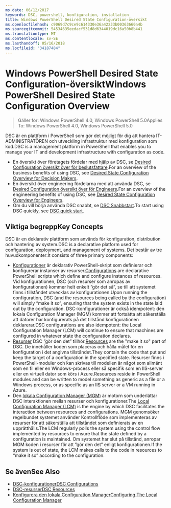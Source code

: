 ```yaml
---
ms.date: 06/12/2017
keywords: DSC, powershell, konfiguration, installation
title: Windows PowerShell Desired State Configuration-översikt
ms.openlocfilehash: c9069d7c9ce9c614330e36a42233b00363660a4b
ms.sourcegitcommit: 54534635eedacf531d8d6344019dc16a50b8b441
ms.translationtype: MT
ms.contentlocale: sv-SE
ms.lasthandoff: 05/16/2018
ms.locfileid: "34187484"
---
```

# <a name="windows-powershell-desired-state-configuration-overview"></a><span data-ttu-id="d02b2-103">Windows PowerShell Desired State Configuration-översikt</span><span class="sxs-lookup"><span data-stu-id="d02b2-103">Windows PowerShell Desired State Configuration Overview</span></span>

> <span data-ttu-id="d02b2-104">Gäller för: Windows PowerShell 4.0, Windows PowerShell 5.0</span><span class="sxs-lookup"><span data-stu-id="d02b2-104">Applies To: Windows PowerShell 4.0, Windows PowerShell 5.0</span></span>

<span data-ttu-id="d02b2-105">DSC är en plattform i PowerShell som gör det möjligt för dig att hantera IT-ADMINISTRATÖREN och utveckling infrastruktur med konfiguration som kod.</span><span class="sxs-lookup"><span data-stu-id="d02b2-105">DSC is a management platform in PowerShell that enables you to manage your IT and development infrastructure with configuration as code.</span></span>

- <span data-ttu-id="d02b2-106">En översikt över företagets fördelar med hjälp av DSC, se [Desired Configuration översikt över för beslutsfattare](decisionMaker.md).</span><span class="sxs-lookup"><span data-stu-id="d02b2-106">For an overview of the business benefits of using DSC, see [Desired State Configuration Overview for Decision Makers](decisionMaker.md).</span></span>
- <span data-ttu-id="d02b2-107">En översikt över engineering fördelarna med att använda DSC, se [Desired Configuration översikt över för Engineers](DscForEngineers.md).</span><span class="sxs-lookup"><span data-stu-id="d02b2-107">For an overview of the engineering benefits of using DSC, see [Desired State Configuration Overview for Engineers](DscForEngineers.md).</span></span>
- <span data-ttu-id="d02b2-108">Om du vill börja använda DSC snabbt, se [DSC Snabbstart](quickStart.md).</span><span class="sxs-lookup"><span data-stu-id="d02b2-108">To start using DSC quickly, see [DSC quick start](quickStart.md).</span></span>

## <a name="key-concepts"></a><span data-ttu-id="d02b2-109">Viktiga begrepp</span><span class="sxs-lookup"><span data-stu-id="d02b2-109">Key Concepts</span></span>

<span data-ttu-id="d02b2-110">DSC är en deklarativ plattform som används för konfiguration, distribution och hantering av system.</span><span class="sxs-lookup"><span data-stu-id="d02b2-110">DSC is a declarative platform used for configuration, deployment, and management of systems.</span></span> <span data-ttu-id="d02b2-111">Det består av tre huvudkomponenter:</span><span class="sxs-lookup"><span data-stu-id="d02b2-111">It consists of three primary components:</span></span>

- <span data-ttu-id="d02b2-112">[Konfigurationer](configurations.md) är deklarativ PowerShell-skript som definierar och konfigurerar instanser av resurser.</span><span class="sxs-lookup"><span data-stu-id="d02b2-112">[Configurations](configurations.md) are declarative PowerShell scripts which define and configure instances of resources.</span></span>
    <span data-ttu-id="d02b2-113">Vid konfigurationen, DSC (och resurser som anropas av konfigurationen) kommer helt enkelt ”gör det så”, se till att systemet finns i tillståndet utvecklas av konfigurationen.</span><span class="sxs-lookup"><span data-stu-id="d02b2-113">Upon running the configuration, DSC (and the resources being called by the configuration) will simply “make it so”, ensuring that the system exists in the state laid out by the configuration.</span></span>
    <span data-ttu-id="d02b2-114">DSC-konfigurationer är också idempotent: den lokala Configuration Manager (MGM) kommer att fortsätta att säkerställa att datorer har konfigurerats på det tillstånd konfigurationen deklarerar.</span><span class="sxs-lookup"><span data-stu-id="d02b2-114">DSC configurations are also idempotent: the Local Configuration Manager (LCM) will continue to ensure that machines are configured in whatever state the configuration declares.</span></span>
- <span data-ttu-id="d02b2-115">[Resurser](resources.md) DSC ”gör den det” tillhör.</span><span class="sxs-lookup"><span data-stu-id="d02b2-115">[Resources](resources.md) are the "make it so" part of DSC.</span></span> <span data-ttu-id="d02b2-116">De innehåller koden som placeras och hålla målet för en konfiguration i det angivna tillståndet.</span><span class="sxs-lookup"><span data-stu-id="d02b2-116">They contain the code that put and keep the target of a configuration in the specified state.</span></span>
    <span data-ttu-id="d02b2-117">Resurser finns i PowerShell-moduler och kan skrivas till modellen är något som allmänt som en fil eller en Windows-process eller så specifik som en IIS-server eller en virtuell dator som körs i Azure.</span><span class="sxs-lookup"><span data-stu-id="d02b2-117">Resources reside in PowerShell modules and can be written to model something as generic as a file or a Windows process, or as specific as an IIS server or a VM running in Azure.</span></span>
- <span data-ttu-id="d02b2-118">Den [lokala Configuration Manager (MGM)](metaConfig.md) är motorn som underlättar DSC interaktionen mellan resurser och konfigurationer.</span><span class="sxs-lookup"><span data-stu-id="d02b2-118">The [Local Configuration Manager (LCM)](metaConfig.md) is the engine by which DSC facilitates the interaction between resources and configurations.</span></span>
    <span data-ttu-id="d02b2-119">MGM genomsöker regelbundet systemet använder Kontrollflöde som implementeras av resurser för att säkerställa att tillståndet som definierats av en upprätthålls.</span><span class="sxs-lookup"><span data-stu-id="d02b2-119">The LCM regularly polls the system using the control flow implemented by resources to ensure that the state defined by a configuration is maintained.</span></span>
    <span data-ttu-id="d02b2-120">Om systemet har slut på tillstånd, anropar MGM koden i resurser för att ”gör den det” enligt konfigurationen.</span><span class="sxs-lookup"><span data-stu-id="d02b2-120">If the system is out of state, the LCM makes calls to the code in resources to “make it so” according to the configuration.</span></span>

## <a name="see-also"></a><span data-ttu-id="d02b2-121">Se även</span><span class="sxs-lookup"><span data-stu-id="d02b2-121">See Also</span></span>

- [<span data-ttu-id="d02b2-122">DSC-konfigurationer</span><span class="sxs-lookup"><span data-stu-id="d02b2-122">DSC Configurations</span></span>](configurations.md)
- [<span data-ttu-id="d02b2-123">DSC-resurser</span><span class="sxs-lookup"><span data-stu-id="d02b2-123">DSC Resources</span></span>](resources.md)
- [<span data-ttu-id="d02b2-124">Konfigurera den lokala Configuration Manager</span><span class="sxs-lookup"><span data-stu-id="d02b2-124">Configuring The Local Configuration Manager</span></span>](metaConfig.md)